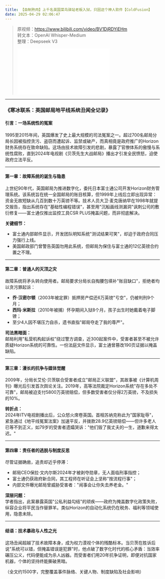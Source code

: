 ```yaml
---
title: 【自制熟肉】上千名英国菜鸟驿站老板入狱，只因这个神人软件【ColdFusion】
date: 2025-04-29 02:06:47
---
```


> 原视频：https://www.bilibili.com/video/BV1DjRDYiEHm<br>转文本：OpenAI Whisper-Medium<br>整理：Deepseek V3
>
> <iframe src="//player.bilibili.com/player.html?bvid=BV1DjRDYiEHm&autoplay=0" scrolling="no" border="0" frameborder="no" framespacing="0" allowfullscreen="true"></iframe>

---

### 《寒冰联系：英国邮局地平线系统丑闻全记录》

#### **引言：一场系统性的冤案**
1995至2015年间，英国爆发了史上最大规模的司法冤案之一。超过700名邮局分局长因被指控贪污、盗窃而遭起诉、监禁或破产，而真相竟是政府推广的Horizon财务系统存在致命缺陷。这场由技术故障引发的悲剧，暴露了官僚体系的傲慢与系统性腐败，直到2024年电视剧《贝茨先生大战邮局》播出才引发全民愤怒，迫使政府立法平反。

---

#### **第一章：故障系统的诞生与隐患**
上世纪90年代，英国邮局为推进数字化，委托日本富士通公司开发Horizon财务管理系统。该系统旨在统一全国邮局的账目核算，但1999年上线后立即出现异常：资金无故短缺从几百到数十万英镑不等。技术人员大卫·麦克唐纳早在1998年就提交报告，指出系统存在"基础性编程错误"，甚至用"沉船画线测漏洞"讽刺公司的敷衍修复——富士通仅推出监控工具CSR PLUS掩盖问题，而非彻底解决。

**关键细节：**  
- 富士通内部邮件显示，开发团队明知系统"测试结果可笑"，却迫于政府合同压力强行上线。  
- 美国邮政部门曾警告英国勿用此系统，但邮局为保住与富士通的12亿英镑合约置之不理。

---

#### **第二章：普通人的灭顶之灾**
故障系统将矛头转向使用者。邮局要求分局长自掏腰包填补"账目缺口"，拒绝者均以贪污罪起诉：  
- **乔·汉密尔顿**（2003年被定罪）抵押房产偿还6万英镑"亏空"，仍被判刑9个月；  
- **西玛·米斯拉**（2010年被捕）怀孕期间入狱8个月，孩子出生时她戴着电子脚镣；  
- 至少4人因不堪压力自杀，遗书直指"邮局夺走了我的尊严"。  

**司法黑暗面：**  
邮局利用"私营机构起诉权"绕过警方调查，近300起案件中，受害者甚至不被允许质疑Horizon系统的可靠性。一份法庭文件显示，富士通曾篡改190页证据以掩盖缺陷。

---

#### **第三章：漫长的抗争与媒体觉醒**
2009年，分局长艾伦·贝茨联合受害者成立"邮局正义联盟"，其故事被《计算机周刊》曝光后引发首次舆论关注。2019年，高等法院裁定Horizon系统"存在多处不可靠"，邮局被迫支付5800万英镑赔偿，但多数受害者仅分得2万英镑，不及损失的10%。

**转折点：**  
2024年ITV电视剧播出后，公众怒火席卷英国。首相苏纳克称此为"国家耻辱"，紧急通过《地平线冤案法案》加速平反，并拨款28.9亿英镑赔偿——但许多老人已等不到正义，如79岁的受害者遗孀哭诉："他们毁了我丈夫的一生，道歉来得太迟。"

---

#### **第四章：责任者的逃脱与制度反思**
尽管证据确凿，追责却近乎停滞：  
- 邮局CEO保拉·文内尔斯2024年才被剥夺勋章，无人面临刑事指控；  
- 富士通仍获政府新合同，其工程师在听证会上坚称"按流程行事"；  
- 内部文件曝光邮局曾威胁受害者："闹事会让你失去养老金。"

**深层问题：**  
学者指出，此案暴露英国"公私利益勾结"的顽疾——政府为掩盖数字化政策失败，纵容企业将平民当作替罪羊。类似Horizon的自动化系统仍在税务、福利等领域使用，隐患未除。

---

#### **结语：技术暴政与人性之光**
这场丑闻超越了技术故障本身，成为权力漠视个体的残酷标本。当贝茨在胜诉后说"系统可以错，但掩盖错误是犯罪"时，他点破了数字化时代的核心矛盾：当效率碾压公义，代码便能成为杀人凶器。而受害者们用20年抗争证明，即便对抗国家机器，个体的坚持终能撕破黑暗。  

（全文约1500字，完整覆盖事件脉络、关键人物、制度缺陷及社会影响）